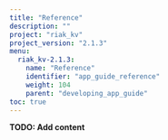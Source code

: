 ```yaml
---
title: "Reference"
description: ""
project: "riak_kv"
project_version: "2.1.3"
menu:
  riak_kv-2.1.3:
    name: "Reference"
    identifier: "app_guide_reference"
    weight: 104
    parent: "developing_app_guide"
toc: true
---
```


**TODO: Add content**

